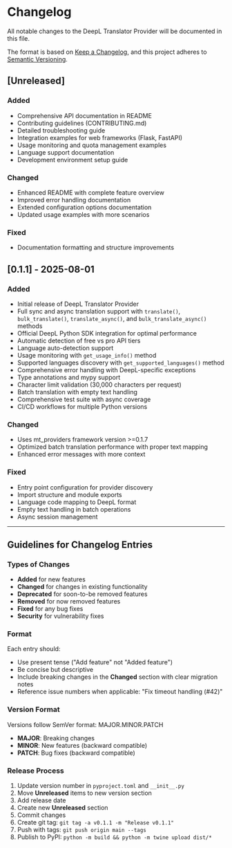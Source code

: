 # Changelog

All notable changes to the DeepL Translator Provider will be documented in this file.

The format is based on [Keep a Changelog](https://keepachangelog.com/en/1.0.0/),
and this project adheres to [Semantic Versioning](https://semver.org/spec/v2.0.0.html).

## [Unreleased]

### Added
- Comprehensive API documentation in README
- Contributing guidelines (CONTRIBUTING.md)
- Detailed troubleshooting guide
- Integration examples for web frameworks (Flask, FastAPI)
- Usage monitoring and quota management examples
- Language support documentation
- Development environment setup guide

### Changed
- Enhanced README with complete feature overview
- Improved error handling documentation
- Extended configuration options documentation
- Updated usage examples with more scenarios

### Fixed
- Documentation formatting and structure improvements

## [0.1.1] - 2025-08-01

### Added
- Initial release of DeepL Translator Provider
- Full sync and async translation support with `translate()`, `bulk_translate()`, `translate_async()`, and `bulk_translate_async()` methods
- Official DeepL Python SDK integration for optimal performance
- Automatic detection of free vs pro API tiers
- Language auto-detection support
- Usage monitoring with `get_usage_info()` method
- Supported languages discovery with `get_supported_languages()` method
- Comprehensive error handling with DeepL-specific exceptions
- Type annotations and mypy support
- Character limit validation (30,000 characters per request)
- Batch translation with empty text handling
- Comprehensive test suite with async coverage
- CI/CD workflows for multiple Python versions

### Changed
- Uses mt_providers framework version >=0.1.7
- Optimized batch translation performance with proper text mapping
- Enhanced error messages with more context

### Fixed
- Entry point configuration for provider discovery
- Import structure and module exports
- Language code mapping to DeepL format
- Empty text handling in batch operations
- Async session management

---

## Guidelines for Changelog Entries

### Types of Changes

- **Added** for new features
- **Changed** for changes in existing functionality
- **Deprecated** for soon-to-be removed features
- **Removed** for now removed features
- **Fixed** for any bug fixes
- **Security** for vulnerability fixes

### Format

Each entry should:
- Use present tense ("Add feature" not "Added feature")
- Be concise but descriptive
- Include breaking changes in the **Changed** section with clear migration notes
- Reference issue numbers when applicable: "Fix timeout handling (#42)"

### Version Format

Versions follow SemVer format: MAJOR.MINOR.PATCH

- **MAJOR**: Breaking changes
- **MINOR**: New features (backward compatible)
- **PATCH**: Bug fixes (backward compatible)

### Release Process

1. Update version number in `pyproject.toml` and `__init__.py`
2. Move **Unreleased** items to new version section
3. Add release date
4. Create new **Unreleased** section
5. Commit changes
6. Create git tag: `git tag -a v0.1.1 -m "Release v0.1.1"`
7. Push with tags: `git push origin main --tags`
8. Publish to PyPI: `python -m build && python -m twine upload dist/*`
